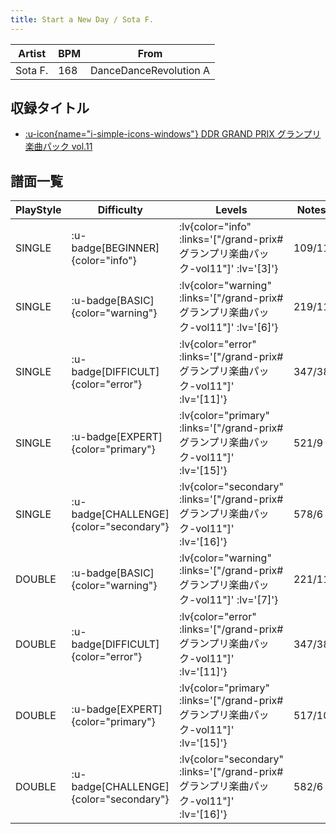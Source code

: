 ```yaml
---
title: Start a New Day / Sota F.
---
```


|Artist|BPM|From|
|------|---|----|
|Sota F.|168|DanceDanceRevolution A|

## 収録タイトル

- [ :u-icon{name="i-simple-icons-windows"} DDR GRAND PRIX グランプリ楽曲パック vol.11](/grand-prix#グランプリ楽曲パック-vol11)

## 譜面一覧

|PlayStyle|Difficulty|Levels|Notes|Movie|
|---------|----------|------|-----|-----|
|SINGLE| :u-badge[BEGINNER]{color="info"} | :lv{color="info" :links='["/grand-prix#グランプリ楽曲パック-vol11"]' :lv='[3]'} |109/11||
|SINGLE| :u-badge[BASIC]{color="warning"} | :lv{color="warning" :links='["/grand-prix#グランプリ楽曲パック-vol11"]' :lv='[6]'} |219/11||
|SINGLE| :u-badge[DIFFICULT]{color="error"} | :lv{color="error" :links='["/grand-prix#グランプリ楽曲パック-vol11"]' :lv='[11]'} |347/38||
|SINGLE| :u-badge[EXPERT]{color="primary"} | :lv{color="primary" :links='["/grand-prix#グランプリ楽曲パック-vol11"]' :lv='[15]'} |521/9||
|SINGLE| :u-badge[CHALLENGE]{color="secondary"} | :lv{color="secondary" :links='["/grand-prix#グランプリ楽曲パック-vol11"]' :lv='[16]'} |578/6||
|DOUBLE| :u-badge[BASIC]{color="warning"} | :lv{color="warning" :links='["/grand-prix#グランプリ楽曲パック-vol11"]' :lv='[7]'} |221/11||
|DOUBLE| :u-badge[DIFFICULT]{color="error"} | :lv{color="error" :links='["/grand-prix#グランプリ楽曲パック-vol11"]' :lv='[11]'} |347/38||
|DOUBLE| :u-badge[EXPERT]{color="primary"} | :lv{color="primary" :links='["/grand-prix#グランプリ楽曲パック-vol11"]' :lv='[15]'} |517/10||
|DOUBLE| :u-badge[CHALLENGE]{color="secondary"} | :lv{color="secondary" :links='["/grand-prix#グランプリ楽曲パック-vol11"]' :lv='[16]'} |582/6||
